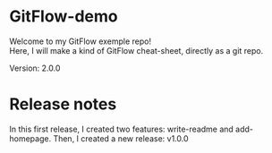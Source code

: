 # GitFlow-demo
Welcome to my GitFlow exemple repo!  
Here, I will make a kind of GitFlow cheat-sheet, directly as a git repo.  

Version: 2.0.0


# Release notes
In this first release, I created two features: write-readme and add-homepage.
Then, I created a new release: v1.0.0